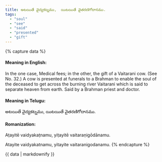 ```yaml
---
title: అటయితే వైద్యకట్నము,  యిటయితే వైతరణిగోదానము.
tags:
  - "soul"
  - "see"
  - "said"
  - "presented"
  - "gift"
---
```


{% capture data %}
#### Meaning in English:
In the one case, Medical fees; in the other, the gift of a Vaitarani cow.
(See No. 32.)
A cow is presented at funerals to a Brahman to enable the soul of the deceased to get across the burning river Vaitarani which is said to separate heaven from earth.
Said by a Brahman priest and doctor.

#### Meaning in Telugu:
అటయితే వైద్యకట్నము,  యిటయితే వైతరణిగోదానము.

#### Romanization:
Aṭayitē vaidyakaṭnamu,  yiṭayitē vaitaraṇigōdānamu.

Atayite vaidyakatnamu,  yitayite vaitaranigodanamu.
{% endcapture %}

{{ data | markdownify }}

